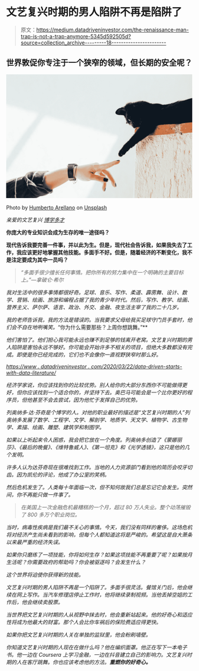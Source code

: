 # 文艺复兴时期的男人陷阱不再是陷阱了

> 原文：<https://medium.datadriveninvestor.com/the-renaissance-man-trap-is-not-a-trap-anymore-5345d592505d?source=collection_archive---------18----------------------->

## 世界敦促你专注于一个狭窄的领域，但长期的安全呢？

![](img/f6bbed78b81557a42b732863cde92b00.png)

Photo by [Humberto Arellano](https://unsplash.com/@bto16180?utm_source=medium&utm_medium=referral) on [Unsplash](https://unsplash.com?utm_source=medium&utm_medium=referral)

*亲爱的文艺复兴* [*博学多才*](https://en.wikipedia.org/wiki/Polymath)

**你庞大的专业知识会成为生存的唯一途径吗？**

**现代告诉我要完善一件事，并以此为生。但是，现代社会告诉我，如果我失去了工作，我应该更好地掌握其他技能。多面手不好。但是，随着经济的不断变化，我不是注定要成为其中一员吗？**

> *“多面手很少擅长任何事情。把你所有的努力集中在一个明确的主要目标上。”—拿破仑·希尔*

*我对生活中的很多事情都很好奇。足球、音乐、写作、柔道、霹雳舞、设计、数学、营销、绘画、旅游和编程占据了我的青少年时代。然后，写作、教学、绘画、营养主义、萨尔萨、语言、政治、外交、金融、夜生活主宰了我的二十几岁。*

*我的老师告诉我，我的方法是错误的。当我要求父母给我买足球守门员手套时，他们会不自在地咧嘴笑。*“你为什么需要那些？上周你想跳舞。”**

*他们害怕了。他们担心我可能永远也赚不到足够的钱离开老窝。文艺复兴时期的男人陷阱是害怕永远不够好。你可能会开始许多不相关的项目，但绝大多数都没有完成。即使是你已经完成的，它们也不会像你一直视野狭窄时那么好。*

*[https://www . datadriveninvestor . com/2020/03/22/data-driven-starts-with-data-literature/](https://www.datadriveninvestor.com/2020/03/22/data-driven-starts-with-data-literacy/)*

*经济学家说，你应该找到你的比较优势。别人给你的大部分东西你不可能做得更好，但你应该找到一个适合你的，并坚持下去。奥巴马可能会是一个比你更好的程序员，但他甚至不会去尝试，因为他忙于发挥自己的优势。*

*列奥纳多·达·芬奇是个博学的人。对他的职业最好的描述是“文艺复兴时期的人”列奥纳多发展了数学、工程学、文学、解剖学、地质学、天文学、植物学、古生物学、素描、绘画、雕塑、建筑学和制图学。*

*如果以上听起来令人困惑，我会把它放在一个角度。列奥纳多创造了《蒙娜丽莎》、《最后的晚餐》、《维特鲁威人》、《第一坦克》和《光学透镜》，这只是他的几个发明。*

*许多人认为达芬奇现在很难找到工作。当地的人力资源部门看到他的简历会咬牙切齿。因为凯伦的评论，他成了办公室的笑柄。*

*然后危机发生了。人类每十年面临一次，但不知何故我们总是忘记它会发生。突然间，你不再能只做一件事了。*

> *在美国上一次金融危机最糟糕的一个月，超过 80 万人失业。整个动荡摧毁了 800 多万个职业岗位。*

*当时，病毒性疾病是我们最不关心的事情。今天，我们没有同样的奢侈。这场危机将对经济产生尚未看到的影响，但每个人都知道这将是严峻的。希望这是自大萧条以来最严重的经济失误。*

*如果你只磨练了一项技能，你将如何生存？如果这项技能不再重要了呢？如果按月生活呢？你需要政府的帮助吗？你会被驱逐吗？会发生什么？*

*这个世界将迫使你获得新的技能。*

*文艺复兴时期的男人陷阱不再是一个陷阱了。多面手很灵活。餐馆关门后，他会继续在网上写作。当汽车修理店停止工作时，他将继续录制视频。当他丢掉空姐的工作后，他会继续卖股票。*

*当世界把文艺复兴时期的人从视野中抹去时，他会重新站起来。他的好奇心和适应性将成为他最大的财富。那个人会比你车祸后的保险费适应得更快。*

*如果你把文艺复兴时期的人关在单独的监狱里，他会粉刷墙壁。*

*你知道文艺复兴时期的人现在在做什么吗？他在编织面罩。他正在写下一本电子书。他一边在 Coursera 上学习金融，一边在抖音建立自己的影响力。文艺复兴时期的人在客厅跳舞。你也应该考虑他的方法。**重燃你的好奇心。***